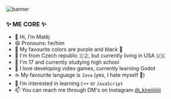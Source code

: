 ![banner](https://github.com/kireiiiiiiii/kireiiiiiiii/assets/138180141/40458196-dd2d-4e55-a150-f03524db90f1)
### ✨ ME CORE ✨
- 👋 Hi, I’m Matěj
- 😄 Pronouns: he/him
- 💜 My favourite colors are purple and black 🖤
- 📍 I'm from Czech republic 🇨🇿, but currently living in USA 🇺🇸
- 🎂 I'm 17 and currently studying high school
- 👀 I love developing video games, currently learning Godot
- ☕️ My favourite language is `Java` (yes, I hate myself 🤣)
- 📖 I’m interested in learning `C++` or `JavaScript`
- 📫 You can reach me through DM's on Instagram [@_kireiiiiiiii](https://www.instagram.com/_kireiiiiiiii)
  
